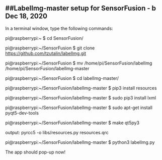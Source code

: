 
##LabelImg-master setup for SensorFusion - b                   Dec 18, 2020
----

In a terminal window, type the following commands:

pi@raspberrypi:~ $ cd SensorFusion/

pi@raspberrypi:~/SensorFusion $ git clone https://github.com/tzutalin/labelImg.git

pi@raspberrypi:~/SensorFusion $ mv /home/pi/SensorFusion/labelImg /home/pi/SensorFusion/labelImg-master

pi@raspberrypi:~/SensorFusion $ cd labelImg-master/

pi@raspberrypi:~/SensorFusion/labelImg-master $ pip3 install resources

pi@raspberrypi:~/SensorFusion/labelImg-master $ sudo pip3 install lxml

pi@raspberrypi:~/SensorFusion/labelImg-master $ sudo apt-get install pyqt5-dev-tools

pi@raspberrypi:~/SensorFusion/labelImg-master $ make qt5py3

output: pyrcc5 -o libs/resources.py resources.qrc

pi@raspberrypi:~/SensorFusion/labelImg-master $ python3 labelImg.py

The app should pop-up now!